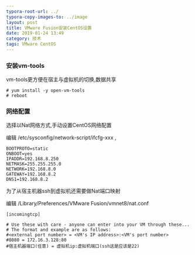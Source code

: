 ```yaml
---
typora-root-url: ../
typora-copy-images-to: ../image
layout: post
title: VMware Fusion安装CentOS设置
date: 2019-01-24 13:49
category: 技术
tags: VMware CentOS
---
```




### 安装vm-tools

vm-tools更方便在宿主与虚拟机的切换,数据共享

```shell
# yum install -y open-vm-tools
# reboot
```

### 网络配置

 选择以Nat网络方式,手动设置CentOS网络配置

编辑 /etc/sysconfig/network-script/ifcfg-xxx ,

```
BOOTPROTO=static
ONBOOT=yes
IPADDR=192.168.8.250
NETMASK=255.255.255.0
NETWORK=192.168.8.0
GATEWAY=192.168.8.2
DNS1=192.168.8.2 
```

为了从宿主机器ssh到虚拟机还需要做Nat端口映射

编辑 /Library/Preferences/VMware Fusion/vmnet8/nat.conf 

```
[incomingtcp]

# Use these with care - anyone can enter into your VM through these...
# The format and example are as follows:
#<external port number> = <VM's IP address>:<VM's port number>
#8080 = 172.16.3.128:80
#宿主机器端口(任意) = 虚拟机ip:虚拟机端口(ssh这是应该是22)
```

